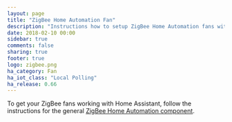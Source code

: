 ```yaml
---
layout: page
title: "ZigBee Home Automation Fan"
description: "Instructions how to setup ZigBee Home Automation fans within Home Assistant."
date: 2018-02-10 00:00
sidebar: true
comments: false
sharing: true
footer: true
logo: zigbee.png
ha_category: Fan
ha_iot_class: "Local Polling"
ha_release: 0.66
---
```


To get your ZigBee fans working with Home Assistant, follow the instructions for the general [ZigBee Home Automation component](/components/zha/).
